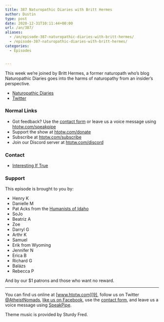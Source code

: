 ```yaml
---
title: 387 Naturopathic Diaries with Britt Hermes
author: Dustin
type: post
date: 2020-12-31T10:11:44+00:00
url: /an/387/
aliases:
  - /an/episode-387-naturopathic-diaries-with-britt-hermes/
  - /episode-387-naturopathic-diaries-with-britt-hermes/
categories:
  - Episodes


---
```

<div id="buzzsprout-player-10552722"></div><script src="https://www.buzzsprout.com/1983601/10552722-387-naturopathic-diaries-with-britt-hermes.js?container_id=buzzsprout-player-10552722&player=small" type="text/javascript" charset="utf-8"></script>

This week we&#8217;re joined by Britt Hermes, a former naturopath who&#8217;s blog Naturopathic Diaries goes into the harms of naturopathy from an insider&#8217;s perspective.

  * [Naturopathic Diaries][1]
  * [Twitter][2]

<!--more-->

### Normal Links

 * Got feedback? Use the <a href="https://htotw.com/contact" target="_blank" rel="noopener">contact form</a> or leave us a voice message using [htotw.com/speakpipe][3]
 * Support the show at [htotw.com/donate][4]
 * Subscribe at [htotw.com/subscribe][5]
 * Join our Discord server at [htotw.com/discord][6]

### Contact

  * [Interesting If True][7]

### Support

This episode is brought to you by:

  * Henry K
  * Danielle M
  * Pat Acks from the [Humanists of Idaho][8]
  * SoJo
  * Beatriz A
  * Zoe
  * Darryl G
  * Arthr K
  * Samuel
  * Erik from Wyoming
  * Jennifer N
  * Erica B
  * Richard G
  * Balázs
  * Rebecca P

And by our $1 patrons and those who want no reward.

* * *

You can find us online at [www.htotw.com][9], follow us on Twitter [@AtheistNomads][10], [like us on Facebook][11], use the [contact form](https://htotw.com/contact), and leave us a voice message using [SpeakPipe][3].

Theme music is provided by Sturdy Fred.

 [1]: https://www.naturopathicdiaries.com/
 [2]: https://twitter.com/NaturoDiaries
 [3]: https://htotw.com/speakpipe
 [4]: https://htotw.com/donate
 [5]: https://htotw.com/subscribe
 [6]: https://htotw.com/discord
 [7]: https://www.interestingiftrue.com/
 [8]: https://www.humanistsofidaho.org/
 [9]: https://www.htotw.com/
 [10]: https://htotw.com/twitter
 [11]: https://htotw.com/facebook